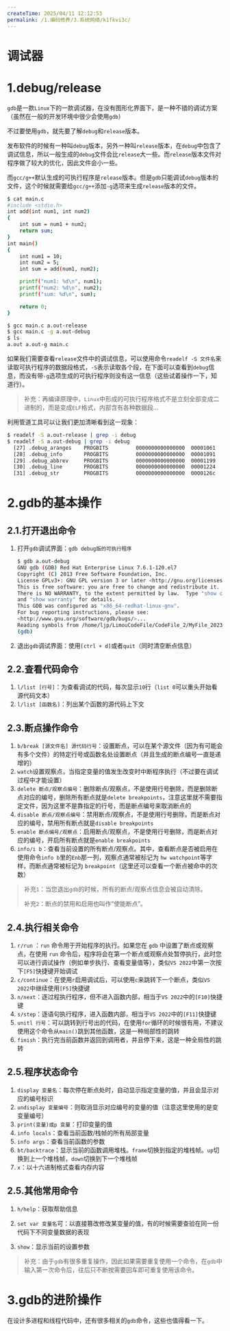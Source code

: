 ```yaml
---
createTime: 2025/04/11 12:12:53
permalink: /1.编码修养/3.系统网络/k1fkvi3c/
---
```


# 调试器

# 1.debug/release

`gdb`是一款`Linux`下的一款调试器，在没有图形化界面下，是一种不错的调试方案（虽然在一般的开发环境中很少会使用`gdb`）

不过要使用`gdb`，就先要了解`debug`和`release`版本。

发布软件的时候有一种叫`debug`版本，另外一种叫`release`版本，在`debug`中包含了调试信息，所以一般生成的`debug`文件会比`release`大一些。而`release`版本文件对程序做了较大的优化，因此文件会小一些。

而`gcc/g++`默认生成的可执行程序是`release`版本。但是`gdb`只能调试`debug`版本的文件，这个时候就需要给`gcc/g++`添加`-g`选项来生成`release`版本的文件。

```bash
$ cat main.c
#include <stdio.h>
int add(int num1, int num2)
{
    int sum = num1 + num2;
    return sum;
}
int main() 
{
    int num1 = 10;
    int num2 = 5;
    int sum = add(num1, num2);

    printf("num1: %d\n", num1);
    printf("num2: %d\n", num2);
    printf("sum: %d\n", sum);

    return 0;
}

$ gcc main.c a.out-release
$ gcc main.c -g a.out-debug
$ ls 
a.out a.out-g main.c
```

如果我们需要查看`release`文件中的调试信息，可以使用命令`readelf -S 文件名`来读取可执行程序的数据段格式，`-S`表示读取各个段，在下面可以查看到`debug`信息，而没有带`-g`选项生成的可执行程序则没有这一信息（这些试着操作一下，知道行）。

> 补充：再编译原理中，`Linux`中形成的可执行程序格式不是立刻全部变成二进制的，而是变成`ELF`格式，内部含有各种数据段...

利用管道工具可以让我们更加清晰看到这一现象：

```bash
$ readelf -S a.out-release | grep -i debug
$ readelf -S a.out-debug | grep -i debug
  [27] .debug_aranges    PROGBITS         0000000000000000  00001061
  [28] .debug_info       PROGBITS         0000000000000000  00001091
  [29] .debug_abbrev     PROGBITS         0000000000000000  00001199
  [30] .debug_line       PROGBITS         0000000000000000  00001224
  [31] .debug_str        PROGBITS         0000000000000000  0000126c
```

# 2.gdb的基本操作

## 2.1.打开退出命令

1. 打开`gdb`调试界面：`gdb debug版的可执行程序`
   
   ```bash
   $ gdb a.out-debug
   GNU gdb (GDB) Red Hat Enterprise Linux 7.6.1-120.el7
   Copyright (C) 2013 Free Software Foundation, Inc.
   License GPLv3+: GNU GPL version 3 or later <http://gnu.org/licenses/gpl.html>
   This is free software: you are free to change and redistribute it.
   There is NO WARRANTY, to the extent permitted by law.  Type "show copying"
   and "show warranty" for details.
   This GDB was configured as "x86_64-redhat-linux-gnu".
   For bug reporting instructions, please see:
   <http://www.gnu.org/software/gdb/bugs/>...
   Reading symbols from /home/ljp/LimouCodeFile/CodeFile_2/MyFile_2023_9_25/a.out-debug...done.
   (gdb) 
   ```

2. 退出`gdb`调试界面：使用`[ctrl + d]`或者`quit`（同时清空断点信息）

## 2.2.查看代码命令

1. `l/list [行号]`：为查看调试的代码，每次显示`10`行（`list 0`可以重头开始看源代码文本）
2. `l/list [函数名]`：列出某个函数的源代码上下文

## 2.3.断点操作命令

1. `b/break [源文件名] 源代码行号`：设置断点，可以在某个源文件（因为有可能会有多个文件）的特定行号或函数名处设置断点（并且生成的断点编号一直是递增的）
2. `watch`设置观察点，当指定变量的值发生改变时中断程序执行（不过要在调试过程中才能设置）
3. `delete 断点/观察点编号`：删除断点/观察点，不是使用行号删除，而是删除断点对应的编号，删除所有断点就是`delete breakpoints`，注意这里就不需要指定文件，因为这里不是靠指定的行号，而是断点编号来取消断点的
4. `disable 断点/观察点编号`：禁用断点/观察点，不是使用行号删除，而是断点对应的编号，禁用所有断点就是`disable breakpoints`
5. `enable 断点编号/观察点`：启用断点/观察点，不是使用行号删除，而是断点对应的编号，开启所有断点就是`enable breakpoints`
6. `info/i b`：查看当前设置的所有断点/观察点。其中，查看断点是否被启用在使用命令`info b`里的`Enb`那一列，观察点通常被标记为 `hw watchpoint`等字样，而断点通常被标记为 `breakpoint`（这里还可以查看一个断点被命中的次数）

> 补充`1`：当您退出`gdb`的时候，所有的断点/观察点信息会被自动清除。
>
> 补充`2`：断点的禁用和启用也叫作“使能断点”。 

## 2.4.执行相关命令

1. `r/run` ：`run` 命令用于开始程序的执行。如果您在 `gdb` 中设置了断点或观察点，在使用 `run` 命令后，程序将会在第一个断点或观察点处暂停执行，此时您可以进行调试操作（例如单步执行、查看变量值等），类似`VS 2022`中第一次按下`[F5]`快捷键开始调试
2. `c/continue`：在使用`r`启用调试后，可以使用`c`来跳转下一个断点，类似`VS 2022`中继续使用`[F5]`快捷键
3. `n/next`：逐过程执行程序，但不进入函数内部，相当于`VS 2022`中的`[F10]`快捷键
4. `s/step`：逐语句执行程序，进入函数内部，相当于`VS 2022`中的`[F11]`快捷键
5. `unitl 行号`：可以跳转到行号出的代码，在使用`for`循环的时候很有用，不建议使用这个命令从`main()`跳到其他函数，这是一种局部性的跳转
6. `finish`：执行完当前函数并返回到调用者，并且停下来，这是一种全局性的跳转

## 2.5.程序状态命令

1. `display 变量名`：每次停在断点处时，自动显示指定变量的值，并且会显示对应的编号标识
2. `undisplay 变量编号`：则取消显示对应编号的变量的值（注意这里使用的是变变量编号）
3. `print(变量)或p 变量`：打印变量的值
4. `info locals`：查看当前函数/栈帧的所有局部变量
5. `info args`：查看当前函数的参数
6. `bt/backtrace`：显示当前的函数调用堆栈。`frame`切换到指定的堆栈帧。`up`切换到上一个堆栈帧，`down`切换到下一个堆栈帧
7. `x`：以十六进制格式查看内存内容

## 2.5.其他常用命令

1. `h/help`：获取帮助信息

2. `set var 变量名`可：以直接篡改修改某变量的值，有的时候需要查验在同一份代码下不同变量数据的表现

3. `show`：显示当前的设置参数

> 补充：由于`gdb`有很多重复操作，因此如果需要重复使用一个命令，在`gdb`中输入第一次命令后，往后只不断按需要回车即可重复使用该命令。

# 3.gdb的进阶操作

在设计多进程和线程代码中，还有很多相关的`gdb`命令，这些也值得看一下。
